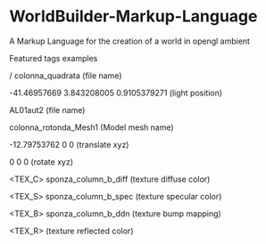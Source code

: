 # WorldBuilder-Markup-Language
A Markup Language for the creation of a world in opengl ambient

Featured tags examples

/<PRIM/> colonna_quadrata (file name)

<LIGHT> -41.46957669 3.843208005 0.9105379271 (light position)

<TEXN> AL01aut2 (file name)

<M> colonna_rotonda_Mesh1 (Model mesh name)

<T> -12.79753762 0 0 (translate xyz)

<R> 0 0 0 (rotate xyz)

<TEX_C> sponza_column_b_diff (texture diffuse color)

<TEX_S> sponza_column_b_spec (texture specular color)

<TEX_B> sponza_column_b_ddn (texture bump mapping)

<TEX_R> (texture reflected color) 

